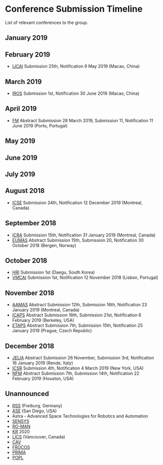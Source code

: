 # Conference Submission Timeline
List of relevant conferences to the group.

[ICRA]: https://www.icra2019.org/ "IEEE International Conference on Robotics and Automation"
[IROS]: http://www.iros2019.org/ "IEEE/RSJ International Conference on Intelligent Robots and Systems"
[NFM]: https://shemesh.larc.nasa.gov/NFM/ "NASA Formal Methods Symposium"
[ICSE]: https://2019.icse-conferences.org/ "ACM/IEEE International Conference on Software Engineering"
[RSS]: http://www.roboticsconference.org/ "Robotics: Science and Systems"
[ASE]: http://ase-conferences.org/ "IEEE/ACM International Conference Automated Software Engineering"
[IJCAI]: https://www.ijcai.org/ "International Joint Conferences on Artificial Intelligence"
[FM]: http://formalmethods2019.inesctec.pt/ "World Congress on Formal Methods"
[AAMAS]: http://www.ifaamas.org/ "International Conference on Autonomous Agents and Multiagent Systems"
[ICAPS]: https://icaps19.icaps-conference.org/ "International Conference on Automated Planning and Scheduling"
[SENSYS]: http://sensys.acm.org/ "Sensys: The ACM Conference on Embedded Networked Sensor Systems"
[HRI]: http://humanrobotinteraction.org/2019/ "ACM/IEEE International Conference on Human-Robot Interaction"
[RO-MAN]: http://www.ieee-ras.org/conferences-workshops/financially-co-sponsored/ro-man "IEEE INTERNATIONAL SYMPOSIUM ON ROBOT AND HUMAN INTERACTIVE COMMUNICATION (RO-MAN)"
[ICSR]: https://waset.org/conference/2019/06/new-york/ICSR "International Conference on Social Robotics"
[KR]: http://www.kr.org/index.php?page=welcome "International Conference on Principles of Knowledge Representation and Reasoning"
[LICS]: http://lics.siglog.org/ "ACM/IEEE Symposium on Logic in Computer Science"
[CAV]: http://i-cav.org/2019/ "International Conference on Computer-Aided Verification"
[JELIA]: https://jelia2019.mat.unical.it/ "European Conference on Logics in Artificial Intelligence"
[FROCOS]: http://frocos.cs.uiowa.edu/ "International Symposium on Frontiers of Combining Systems"
[PRIMA]: http://prima-conference.org/ "International Conference on Principles and Practice of Multi-Agent Systems"
[VMCAI]: https://popl19.sigplan.org/track/VMCAI-2019 "International Conference on Verification, Model Checking, and Abstract Interpretation"
[ETAPS]: https://conf.researchr.org/home/etaps-2019 "European Joint Conferences on Theory and Practice of Software"
[POPL]: http://www.sigplan.org/Conferences/POPL/ "ACM SIGPLAN Symposium on Principles of Programming Languages"
[EUMAS]: https://eumas2018.w.uib.no/ "European Conference on Multi-Agent Systems"

## January 2019


## February 2019
- [IJCAI] Submission 25th, Notification 9 May 2019 (Macao, China)


## March 2019
- [IROS] Submission 1st, Notification 30 June 2019 (Macao, China)

## April 2019
- [FM] Abstract Submission 28 March 2019, Submission 11, Notification 11 June 2019 (Porto, Portugal)

## May 2019


## June 2019


## July 2019


## August 2018
- [ICSE] Submission 24th, Notification 12 December 2019 (Montreal, Canada)

## September 2018
- [ICRA] Submission 15th, Notification 31 January 2019 (Montreal, Canada)
- [EUMAS] Abstract Submission 15th, Submission 20, Notification 30 October 2018 (Bergen, Norway)

## October 2018
- [HRI] Submission 1st (Daegu, South Korea)
- [VMCAI] Submission 1st, Notification 12 November 2018 (Lisbon, Portugal)

## November 2018
- [AAMAS] Abstract Submission 12th, Submission 16th, Notification 23 January 2019 (Montreal, Canada)
- [ICAPS] Abstract Submission 16th, Submission 21st, Notification 6 February 2019 (Berkeley, USA)
- [ETAPS] Abstract Submission 7th, Submission 15th, Notification 25 January 2019 (Prague, Czech Republic)

## December 2018
- [JELIA] Abstract Submission 26 November, Submission 3rd, Notification 16 January 2019 (Rende, Italy)
- [ICSR] Submission 4th, Notification 4 March 2019 (New York, USA)
- [NFM] Abstract Submission 7th, Submission 14th, Notification 22 February 2019 (Houston, USA)

## Unannounced
- [RSS] (Freiburg, Germany)
- [ASE] (San Diego, USA)
- Astra - Advanced Space Technologies for Robotics and Automation
- [SENSYS]
- [RO-MAN]
- [KR] 2020
- [LICS] (Vancouver, Canada)
- [CAV]
- [FROCOS]
- [PRIMA]
- [POPL]
